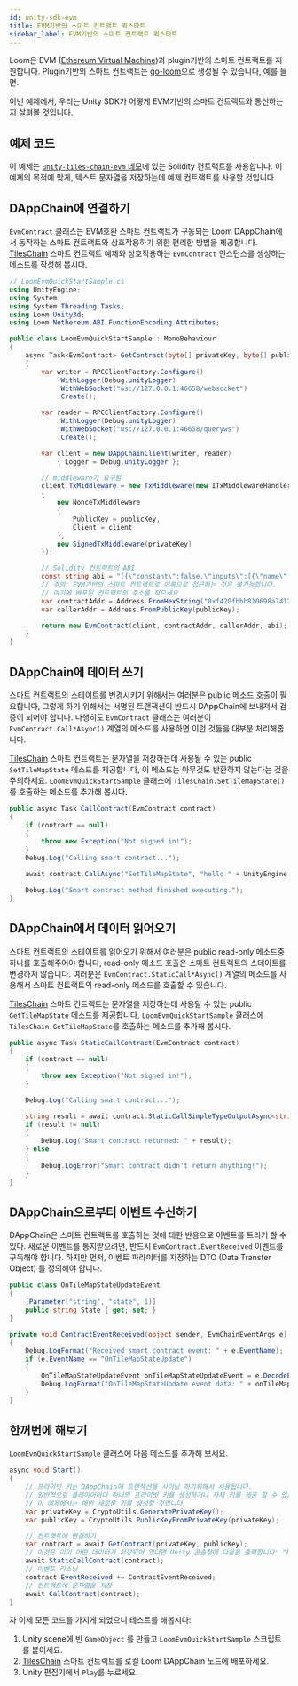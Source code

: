 ```yaml
---
id: unity-sdk-evm
title: EVM기반의 스마트 컨트랙트 퀵스타트
sidebar_label: EVM기반의 스마트 컨트랙트 퀵스타트
---
```

Loom은 EVM ([Ethereum Virtual Machine](evm.html))과 plugin기반의 스마트 컨트랙트를 지원합니다. Plugin기반의 스마트 컨트랙트는 [go-loom](https://github.com/loomnetwork/go-loom)으로 생성될 수 있습니다, 예를 들면.

이번 예제에서, 우리는 Unity SDK가 어떻게 EVM기반의 스마트 컨트랙트와 통신하는지 살펴볼 것입니다.

## 예제 코드

이 예제는 [`unity-tiles-chain-evm` 데모](https://github.com/loomnetwork/unity-tiles-chain-evm)에 있는 Solidity 컨트랙트를 사용합니다. 이 예제의 목적에 맞게, 텍스트 문자열을 저장하는데 예제 컨트랙트를 사용할 것입니다.

## DAppChain에 연결하기

`EvmContract` 클래스는 EVM호환 스마트 컨트랙트가 구동되는 Loom DAppChain에서 동작하는 스마트 컨트랙트와 상호작용하기 위한 편리한 방법을 제공합니다. [TilesChain](https://github.com/loomnetwork/unity-tiles-chain-evm/blob/master/dappchain/TilesChain.sol) 스마트 컨트랙트 예제와 상호작용하는 `EvmContract` 인스턴스를 생성하는 메소드를 작성해 봅시다.

```csharp
// LoomEvmQuickStartSample.cs
using UnityEngine;
using System;
using System.Threading.Tasks;
using Loom.Unity3d;
using Loom.Nethereum.ABI.FunctionEncoding.Attributes;

public class LoomEvmQuickStartSample : MonoBehaviour
{
    async Task<EvmContract> GetContract(byte[] privateKey, byte[] publicKey)
    {
        var writer = RPCClientFactory.Configure()
            .WithLogger(Debug.unityLogger)
            .WithWebSocket("ws://127.0.0.1:46658/websocket")
            .Create();

        var reader = RPCClientFactory.Configure()
            .WithLogger(Debug.unityLogger)
            .WithWebSocket("ws://127.0.0.1:46658/queryws")
            .Create();

        var client = new DAppChainClient(writer, reader)
            { Logger = Debug.unityLogger };

        // middleware가 요구됨
        client.TxMiddleware = new TxMiddleware(new ITxMiddlewareHandler[]
        {
            new NonceTxMiddleware
            {
                PublicKey = publicKey,
                Client = client
            },
            new SignedTxMiddleware(privateKey)
        });

        // Solidity 컨트랙트의 ABI 
        const string abi = "[{\"constant\":false,\"inputs\":[{\"name\":\"_tileState\",\"type\":\"string\"}],\"name\":\"SetTileMapState\",\"outputs\":[],\"payable\":false,\"stateMutability\":\"nonpayable\",\"type\":\"function\"},{\"constant\":true,\"inputs\":[],\"name\":\"GetTileMapState\",\"outputs\":[{\"name\":\"\",\"type\":\"string\"}],\"payable\":false,\"stateMutability\":\"view\",\"type\":\"function\"},{\"anonymous\":false,\"inputs\":[{\"indexed\":false,\"name\":\"state\",\"type\":\"string\"}],\"name\":\"OnTileMapStateUpdate\",\"type\":\"event\"}]\r\n";
        // 주의: EVM기반의 스마트 컨트랙트로 이름으로 접근하는 것은 불가능합니다.
        // 여기에 배포된 컨트랙트의 주소를 적으세요
        var contractAddr = Address.FromHexString("0xf420fbbb810698a74120df3723315ee06f472870");
        var callerAddr = Address.FromPublicKey(publicKey);

        return new EvmContract(client, contractAddr, callerAddr, abi);
    }
}
```

## DAppChain에 데이터 쓰기

스마트 컨트랙트의 스테이트를 변경시키기 위해서는 여러분은 public 메소드 호출이 필요합니다, 그렇게 하기 위해서는 서명된 트랜잭션이 반드시 DAppChain에 보내져서 검증이 되어야 합니다. 다행히도 `EvmContract` 클래스는 여러분이 `EvmContract.Call*Async()` 계열의 메소드를 사용하면 이런 것들을 대부분 처리해줍니다.

[TilesChain](https://github.com/loomnetwork/unity-tiles-chain-evm/blob/master/dappchain/TilesChain.sol) 스마트 컨트랙트는 문자열을 저장하는데 사용될 수 있는 public `SetTileMapState` 메소드를 제공합니다, 이 메소드는 아무것도 반환하지 않는다는 것을 주의하세요. `LoomEvmQuickStartSample` 클래스에 `TilesChain.SetTileMapState()`를 호출하는 메소드를 추가해 봅시다.

```csharp
public async Task CallContract(EvmContract contract)
{
    if (contract == null)
    {
        throw new Exception("Not signed in!");
    }
    Debug.Log("Calling smart contract...");

    await contract.CallAsync("SetTileMapState", "hello " + UnityEngine.Random.Range(0, 10000));

    Debug.Log("Smart contract method finished executing.");
}
```

## DAppChain에서 데이터 읽어오기

스마트 컨트랙트의 스테이트를 읽어오기 위해서 여러분은 public read-only 메소드중 하나를 호출해주어야 합니다, read-only 메소드 호출은 스마트 컨트랙트의 스테이트를 변경하지 않습니다. 여러분은 `EvmContract.StaticCall*Async()` 계열의 메소드를 사용해서 스마트 컨트랙트의 read-only 메소드를 호출할 수 있습니다.

[TilesChain](https://github.com/loomnetwork/unity-tiles-chain-evm/blob/master/dappchain/TilesChain.sol) 스마트 컨트랙트는 문자열을 저장하는데 사용될 수 있는 public `GetTileMapState` 메소드를 제공합니다, `LoomEvmQuickStartSample` 클래스에 `TilesChain.GetTileMapState`를 호출하는 메소드를 추가해 봅시다.

```csharp
public async Task StaticCallContract(EvmContract contract)
{
    if (contract == null)
    {
        throw new Exception("Not signed in!");
    }

    Debug.Log("Calling smart contract...");

    string result = await contract.StaticCallSimpleTypeOutputAsync<string>("GetTileMapState");
    if (result != null)
    {
        Debug.Log("Smart contract returned: " + result);
    } else
    {
        Debug.LogError("Smart contract didn't return anything!");
    }
}
```

## DAppChain으로부터 이벤트 수신하기

DAppChain은 스마트 컨트랙트를 호출하는 것에 대한 반응으로 이벤트를 트리거 할 수 있다. 새로운 이벤트를 통지받으려면, 반드시 `EvmContract.EventReceived` 이벤트를 구독해야 합니다. 하지만 먼저, 이벤트 파라미터를 지정하는 DTO (Data Transfer Object) 를 정의해야 합니다.

```csharp
public class OnTileMapStateUpdateEvent
{
    [Parameter("string", "state", 1)]
    public string State { get; set; }
}

private void ContractEventReceived(object sender, EvmChainEventArgs e)
{
    Debug.LogFormat("Received smart contract event: " + e.EventName);
    if (e.EventName == "OnTileMapStateUpdate")
    {
        OnTileMapStateUpdateEvent onTileMapStateUpdateEvent = e.DecodeEventDTO<OnTileMapStateUpdateEvent>();
        Debug.LogFormat("OnTileMapStateUpdate event data: " + onTileMapStateUpdateEvent.State);
    }
}
```

## 한꺼번에 해보기

`LoomEvmQuickStartSample` 클래스에 다음 메소드를 추가해 보세요.

```csharp
async void Start()
{
    // 프라이빗 키는 DAppChain에 트랜잭션을 사이닝 하기위해서 사용됩니다.
    // 일반적으로 플레이어마다 하나의 프라이빗 키를 생성하거나 자체 키를 제공 할 수 있습니다.
    // 이 예제에서는 매번 새로운 키를 생성할 것입니다.
    var privateKey = CryptoUtils.GeneratePrivateKey();
    var publicKey = CryptoUtils.PublicKeyFromPrivateKey(privateKey);

    // 컨트랙트에 연결하기
    var contract = await GetContract(privateKey, publicKey);
    // 이것은 이미 어떤 데이터가 저장되어 있다면 Unity 콘솔창에 다음을 출력합니다: "hello 6475"
    await StaticCallContract(contract);
    // 이벤트 리스닝
    contract.EventReceived += ContractEventReceived;
    // 컨트랙트에 문자열을 저장
    await CallContract(contract);
}
```

자 이제 모든 코드를 가지게 되었으니 테스트를 해봅시다:

1. Unity scene에 빈 `GameObject` 를 만들고 `LoomEvmQuickStartSample` 스크립트를 붙이세요.
2. [TilesChain](https://github.com/loomnetwork/unity-tiles-chain-evm/blob/master/dappchain/TilesChain.sol) 스마트 컨트랙트를 로컬 Loom DAppChain 노드에 배포하세요.
3. Unity 편집기에서 `Play`를 누르세요.